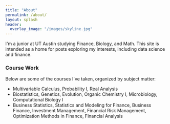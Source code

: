 ```yaml
---
title: "About"
permalink: /about/
layout: splash
header:
  overlay_image: "/images/skyline.jpg"
---
```


I'm a junior at UT Austin studying Finance, Biology, and Math. This site is intended as a home for posts exploring my interests, including data science  and finance.

### Course Work
Below are some of the courses I've taken, organized by subject matter:
* Multivariable Calculus, Probability I, Real Analysis
* Biostatistics, Genetics, Evolution, Organic Chemistry I, Microbiology, Computational Biology I
* Business Statistics, Statistics and Modeling for Finance, Business Finance, Investment Management, Financial Risk Management, Optimization Methods in Finance, Financial Analysis
